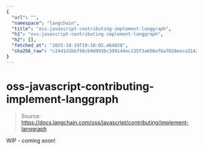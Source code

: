 ```yaml
---
{
  "url": "",
  "namespace": "langchain",
  "title": "oss-javascript-contributing-implement-langgraph",
  "h1": "oss-javascript-contributing-implement-langgraph",
  "h2": [],
  "fetched_at": "2025-10-19T19:18:02.464028",
  "sha256_raw": "c2441d1bbf56cb9d993bc399144ec135f3a606ef6a7028eeca31425850d84e7e"
}
---
```


# oss-javascript-contributing-implement-langgraph

> Source: https://docs.langchain.com/oss/javascript/contributing/implement-langgraph

WIP - coming soon!